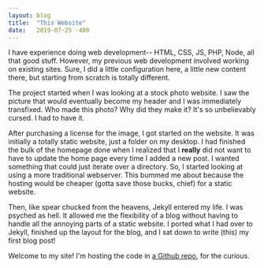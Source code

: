 ```yaml
---
layout: blog
title:  "This Website"
date:   2019-07-25 -400
---
```


I have experience doing web development-- HTML, CSS, JS, PHP, Node, all that good stuff. However, my previous web development involved working on existing sites. Sure, I did a little configuration here, a little new content there, but starting from scratch is totally different.

The project started when I was looking at a stock photo website. I saw the picture that would eventually become my header and I was immediately transfixed. Who made this photo? Why did they make it? It's so unbelievably cursed. I had to have it.

After purchasing a license for the image, I got started on the website. It was initially a totally static website, just a folder on my desktop. I had finished the bulk of the homepage done when I realized that I **really** did not want to have to update the home page every time I added a new post. I wanted something that could just iterate over a directory. So, I started looking at using a more traditional webserver. This bummed me about because the hosting would be cheaper (gotta save those bucks, chief) for a static website.

Then, like spear chucked from the heavens, Jekyll entered my life. I was psyched as hell. It allowed me the flexibility of a blog without having to handle all the annoying parts of a static website. I ported what I had over to Jekyll, finished up the layout for the blog, and I sat down to write (this) my first blog post!

Welcome to my site! I'm hosting the code in <a href="https://github.com/evanmrsampson/website">a Github repo</a>, for the curious.